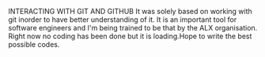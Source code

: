 INTERACTING WITH GIT AND GITHUB
It was solely based on working with git inorder to have better understanding of it.
It is an important tool for software engineers and I'm being trained to be that by the ALX organisation.
Right now no coding has been done but it is loading.Hope to write the best possible codes. 
